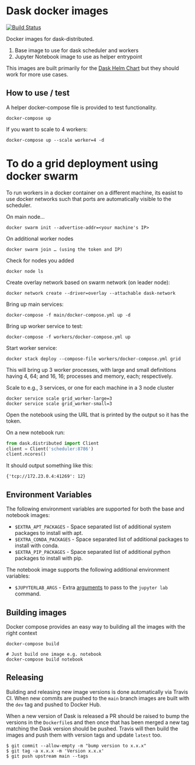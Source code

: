 # Dask docker images

[![Build Status](https://travis-ci.com/dask/dask-docker.svg?branch=main)](https://travis-ci.com/dask/dask-docker)

Docker images for dask-distributed.

1. Base image to use for dask scheduler and workers
2. Jupyter Notebook image to use as helper entrypoint

This images are built primarily for the [Dask Helm Chart](https://github.com/dask/helm-chart)
but they should work for more use cases.

## How to use / test

A helper docker-compose file is provided to test functionality.

```
docker-compose up
```

If you want to scale to 4 workers:
```
docker-compose up --scale worker=4 -d
```

# To do a grid deployment using docker swarm
To run workers in a docker container on a different machine, its easist to use docker networks such that ports are automatically visible to the scheduler.

On main node…
```
docker swarm init --advertise-addr=<your machine's IP>
```
On additional worker nodes
```
docker swarm join … (using the token and IP)
```
Check for nodes you added
```
docker node ls
```
Create overlay network based on swarm network (on leader node):
```
docker network create --driver=overlay --attachable dask-network
```
Bring up main services:
```
docker-compose -f main/docker-compose.yml up -d
```
Bring up worker service to test:
```
docker-compose -f workers/docker-compose.yml up
```
Start worker service:
```
docker stack deploy --compose-file workers/docker-compose.yml grid
```
This will bring up 3 worker processes, with large and small definitions having 4, 64; and 16, 16; processes and memory, each; respectively. 

Scale to e.g., 3 services, or one for each machine in a 3 node cluster
```
docker service scale grid_worker-large=3
docker service scale grid_worker-small=3
```

Open the notebook using the URL that is printed by the output so it has the token.

On a new notebook run:

```python
from dask.distributed import Client
client = Client('scheduler:8786')
client.ncores()
```

It should output something like this:

```
{'tcp://172.23.0.4:41269': 12}
```

## Environment Variables

The following environment variables are supported for both the base and notebook images:

* `$EXTRA_APT_PACKAGES` - Space separated list of additional system packages to install with apt.
* `$EXTRA_CONDA_PACKAGES` - Space separated list of additional packages to install with conda.
* `$EXTRA_PIP_PACKAGES` - Space separated list of additional python packages to install with pip.

The notebook image supports the following additional environment variables:

* `$JUPYTERLAB_ARGS` - Extra [arguments](https://jupyter-notebook.readthedocs.io/en/stable/config.html) to pass to the `jupyter lab` command.


## Building images

Docker compose provides an easy way to building all the images with the right context

```
docker-compose build

# Just build one image e.g. notebook
docker-compose build notebook
```

## Releasing

Building and releasing new image versions is done automatically via Travis CI. When new commits are
pushed to the ``main`` branch images are built with the `dev` tag and pushed to Docker Hub.

When a new version of Dask is released a PR should be raised to bump the versions in
the `Dockerfile`s and then once that has been merged a new tag matching the Dask version
should be pushed. Travis will then build the images and push them with version tags and update
`latest` too.

```console
$ git commit --allow-empty -m "bump version to x.x.x"
$ git tag -a x.x.x -m 'Version x.x.x'
$ git push upstream main --tags
```
